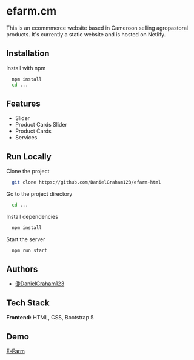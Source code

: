 # efarm.cm

This is an ecommmerce website based in Cameroon selling agropastoral products. It's currently a static website and is hosted on Netlify.

## Installation

Install with npm

```bash
  npm install
  cd ...
```

## Features

- Slider
- Product Cards Slider
- Product Cards
- Services

## Run Locally

Clone the project

```bash
  git clone https://github.com/DanielGraham123/efarm-html
```

Go to the project directory

```bash
  cd ...
```

Install dependencies

```bash
  npm install
```

Start the server

```bash
  npm run start
```

## Authors

- [@DanielGraham123](https://github.com/DanielGraham123)

## Tech Stack

**Frontend:** HTML, CSS, Bootstrap 5

## Demo

[E-Farm](https://645676011db3333226a15541--wondrous-banoffee-55638f.netlify.app/)

